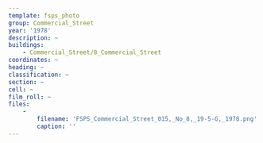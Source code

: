 ```yaml
---
template: fsps_photo
group: Commercial_Street
year: '1978'
description: ~
buildings:
    - Commercial_Street/8_Commercial_Street
coordinates: ~
heading: ~
classification: ~
section: ~
cell: ~
film_roll: ~
files:
    -
        filename: 'FSPS_Commercial_Street_015,_No_8,_19-5-G,_1978.png'
        caption: ''
---
```

